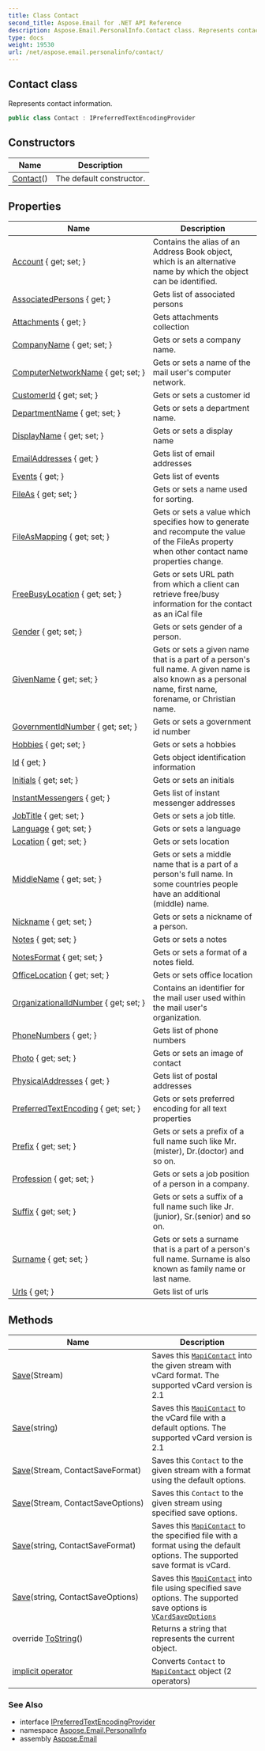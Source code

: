 ```yaml
---
title: Class Contact
second_title: Aspose.Email for .NET API Reference
description: Aspose.Email.PersonalInfo.Contact class. Represents contact information
type: docs
weight: 19530
url: /net/aspose.email.personalinfo/contact/
---
```

## Contact class

Represents contact information.

```csharp
public class Contact : IPreferredTextEncodingProvider
```

## Constructors

| Name | Description |
| --- | --- |
| [Contact](contact/)() | The default constructor. |

## Properties

| Name | Description |
| --- | --- |
| [Account](../../aspose.email.personalinfo/contact/account/) { get; set; } | Contains the alias of an Address Book object, which is an alternative name by which the object can be identified. |
| [AssociatedPersons](../../aspose.email.personalinfo/contact/associatedpersons/) { get; } | Gets list of associated persons |
| [Attachments](../../aspose.email.personalinfo/contact/attachments/) { get; } | Gets attachments collection |
| [CompanyName](../../aspose.email.personalinfo/contact/companyname/) { get; set; } | Gets or sets a company name. |
| [ComputerNetworkName](../../aspose.email.personalinfo/contact/computernetworkname/) { get; set; } | Gets or sets a name of the mail user's computer network. |
| [CustomerId](../../aspose.email.personalinfo/contact/customerid/) { get; set; } | Gets or sets a customer id |
| [DepartmentName](../../aspose.email.personalinfo/contact/departmentname/) { get; set; } | Gets or sets a department name. |
| [DisplayName](../../aspose.email.personalinfo/contact/displayname/) { get; set; } | Gets or sets a display name |
| [EmailAddresses](../../aspose.email.personalinfo/contact/emailaddresses/) { get; } | Gets list of email addresses |
| [Events](../../aspose.email.personalinfo/contact/events/) { get; } | Gets list of events |
| [FileAs](../../aspose.email.personalinfo/contact/fileas/) { get; set; } | Gets or sets a name used for sorting. |
| [FileAsMapping](../../aspose.email.personalinfo/contact/fileasmapping/) { get; set; } | Gets or sets a value which specifies how to generate and recompute the value of the FileAs property when other contact name properties change. |
| [FreeBusyLocation](../../aspose.email.personalinfo/contact/freebusylocation/) { get; set; } | Gets or sets URL path from which a client can retrieve free/busy information for the contact as an iCal file |
| [Gender](../../aspose.email.personalinfo/contact/gender/) { get; set; } | Gets or sets gender of a person. |
| [GivenName](../../aspose.email.personalinfo/contact/givenname/) { get; set; } | Gets or sets a given name that is a part of a person's full name. A given name is also known as a personal name, first name, forename, or Christian name. |
| [GovernmentIdNumber](../../aspose.email.personalinfo/contact/governmentidnumber/) { get; set; } | Gets or sets a government id number |
| [Hobbies](../../aspose.email.personalinfo/contact/hobbies/) { get; set; } | Gets or sets a hobbies |
| [Id](../../aspose.email.personalinfo/contact/id/) { get; } | Gets object identification information |
| [Initials](../../aspose.email.personalinfo/contact/initials/) { get; set; } | Gets or sets an initials |
| [InstantMessengers](../../aspose.email.personalinfo/contact/instantmessengers/) { get; } | Gets list of instant messenger addresses |
| [JobTitle](../../aspose.email.personalinfo/contact/jobtitle/) { get; set; } | Gets or sets a job title. |
| [Language](../../aspose.email.personalinfo/contact/language/) { get; set; } | Gets or sets a language |
| [Location](../../aspose.email.personalinfo/contact/location/) { get; set; } | Gets or sets location |
| [MiddleName](../../aspose.email.personalinfo/contact/middlename/) { get; set; } | Gets or sets a middle name that is a part of a person's full name. In some countries people have an additional (middle) name. |
| [Nickname](../../aspose.email.personalinfo/contact/nickname/) { get; set; } | Gets or sets a nickname of a person. |
| [Notes](../../aspose.email.personalinfo/contact/notes/) { get; set; } | Gets or sets a notes |
| [NotesFormat](../../aspose.email.personalinfo/contact/notesformat/) { get; set; } | Gets or sets a format of a notes field. |
| [OfficeLocation](../../aspose.email.personalinfo/contact/officelocation/) { get; set; } | Gets or sets office location |
| [OrganizationalIdNumber](../../aspose.email.personalinfo/contact/organizationalidnumber/) { get; set; } | Contains an identifier for the mail user used within the mail user's organization. |
| [PhoneNumbers](../../aspose.email.personalinfo/contact/phonenumbers/) { get; } | Gets list of phone numbers |
| [Photo](../../aspose.email.personalinfo/contact/photo/) { get; set; } | Gets or sets an image of contact |
| [PhysicalAddresses](../../aspose.email.personalinfo/contact/physicaladdresses/) { get; } | Gets list of postal addresses |
| [PreferredTextEncoding](../../aspose.email.personalinfo/contact/preferredtextencoding/) { get; set; } | Gets or sets preferred encoding for all text properties |
| [Prefix](../../aspose.email.personalinfo/contact/prefix/) { get; set; } | Gets or sets a prefix of a full name such like Mr.(mister), Dr.(doctor) and so on. |
| [Profession](../../aspose.email.personalinfo/contact/profession/) { get; set; } | Gets or sets a job position of a person in a company. |
| [Suffix](../../aspose.email.personalinfo/contact/suffix/) { get; set; } | Gets or sets a suffix of a full name such like Jr.(junior), Sr.(senior) and so on. |
| [Surname](../../aspose.email.personalinfo/contact/surname/) { get; set; } | Gets or sets a surname that is a part of a person's full name. Surname is also known as family name or last name. |
| [Urls](../../aspose.email.personalinfo/contact/urls/) { get; } | Gets list of urls |

## Methods

| Name | Description |
| --- | --- |
| [Save](../../aspose.email.personalinfo/contact/save/#save)(Stream) | Saves this [`MapiContact`](../../aspose.email.mapi/mapicontact/) into the given stream with vCard format. The supported vCard version is 2.1 |
| [Save](../../aspose.email.personalinfo/contact/save/#save_3)(string) | Saves this [`MapiContact`](../../aspose.email.mapi/mapicontact/) to the vCard file with a default options. The supported vCard version is 2.1 |
| [Save](../../aspose.email.personalinfo/contact/save/#save_1)(Stream, ContactSaveFormat) | Saves this `Contact` to the given stream with a format using the default options. |
| [Save](../../aspose.email.personalinfo/contact/save/#save_2)(Stream, ContactSaveOptions) | Saves this `Contact` to the given stream using specified save options. |
| [Save](../../aspose.email.personalinfo/contact/save/#save_4)(string, ContactSaveFormat) | Saves this [`MapiContact`](../../aspose.email.mapi/mapicontact/) to the specified file with a format using the default options. The supported save format is vCard. |
| [Save](../../aspose.email.personalinfo/contact/save/#save_5)(string, ContactSaveOptions) | Saves this [`MapiContact`](../../aspose.email.mapi/mapicontact/) into file using specified save options. The supported save options is [`VCardSaveOptions`](../../aspose.email.personalinfo.vcard/vcardsaveoptions/) |
| override [ToString](../../aspose.email.personalinfo/contact/tostring/)() | Returns a string that represents the current object. |
| [implicit operator](../../aspose.email.personalinfo/contact/op_implicit/#op_implicit) | Converts `Contact` to [`MapiContact`](../../aspose.email.mapi/mapicontact/) object (2 operators) |

### See Also

* interface [IPreferredTextEncodingProvider](../../aspose.email/ipreferredtextencodingprovider/)
* namespace [Aspose.Email.PersonalInfo](../../aspose.email.personalinfo/)
* assembly [Aspose.Email](../../)


